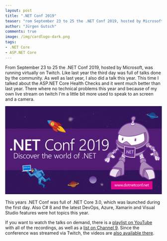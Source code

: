```yaml
---
layout: post
title: ".NET Conf 2019"
teaser: "rom September 23 to 25 the .NET Conf 2019, hosted by Microsoft, was running virtually on Twitch. Like last year the third day was full of talks done by the community. As well as last year, I also did a talk this year. This time I talked about the ASP.NET Core Health Checks."
author: "Jürgen Gutsch"
comments: true
image: /img/cardlogo-dark.png
tags: 
- .NET Core
- ASP.NET Core
---
```


From September 23 to 25 the .NET Conf 2019, hosted by Microsoft, was running virtually on Twitch. Like last year the third day was full of talks done by the community. As well as last year, I also did a talk this year. This time I talked about the ASP.NET Core Health Checks and it went much better than last year. There where no technical problems this year and because of my own live stream on twitch I'm a little bit more used to speak to an screen and a camera.

![](../img/dotnetconf2019/dnetconf.PNG)

This years .NET Conf was full of .NET Core 3.0, which was launched during the first day. Also C# 8 and the latest DevOps, Azure, Xamarin and Visual Studio features were hot topics this year.

If you want to watch the talks on demand, there is a [playlist on YouTube](https://www.youtube.com/playlist?list=PLReL099Y5nRd04p81Q7p5TtyjCrj9tz1t) with all of the recordings, as well as a [list on Channel 9](https://channel9.msdn.com/Events/dotnetConf/NET-Conf-2019). Since the conference was streamed via Twitch, the videos are [also available there](https://www.twitch.tv/visualstudio/videos).



